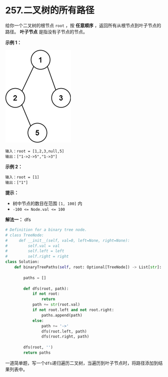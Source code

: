 # 257.二叉树的所有路径

给你一个二叉树的根节点 `root` ，按 **任意顺序** ，返回所有从根节点到叶子节点的路径。
**叶子节点** 是指没有子节点的节点。

**示例 1：**

![alt text](img/257_image.png)

```apach
输入：root = [1,2,3,null,5]
输出：["1->2->5","1->3"]
```

**示例 2：**

```apach
输入：root = [1]
输出：["1"]
```

**提示：**

- 树中节点的数目在范围 `[1, 100]` 内
- `-100 <= Node.val <= 100`

**解法一：** dfs

```python
# Definition for a binary tree node.
# class TreeNode:
#     def __init__(self, val=0, left=None, right=None):
#         self.val = val
#         self.left = left
#         self.right = right
class Solution:
    def binaryTreePaths(self, root: Optional[TreeNode]) -> List[str]:

        paths = []

        def dfs(root, path):
            if not root:
                return
            path += str(root.val)
            if not root.left and not root.right:
                paths.append(path)
            else:
                path += '->'
                dfs(root.left, path)
                dfs(root.right, path)
        
        dfs(root, '')
        return paths
```

一道简单题，写一个`dfs`递归遍历二叉树，当遍历到叶子节点时，将路径添加到结果列表中。
